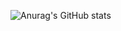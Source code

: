 ![Anurag's GitHub stats](https://github-readme-stats.vercel.app/api?username=JennyBeanie&theme=omni&show_icons=true)
